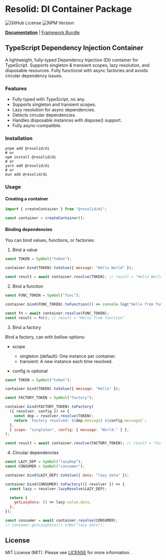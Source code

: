 # Resolid: DI Container Package

![GitHub License](https://badgen.net/github/license/resolid/framework) ![NPM Version](https://badgen.net/npm/v/@resolid/di)

<b>[Documentation](https://www.resolid.tech/docs/di)</b> | [Framework Bundle](https://github.com/resolid/framework)

## TypeScript Dependency Injection Container

A lightweight, fully-typed Dependency Injection (DI) container for TypeScript.
Supports singleton & transient scopes, lazy resolution, and disposable resources. Fully functional with async factories
and avoids circular dependency issues.

### Features

- Fully typed with TypeScript, no any.
- Supports singleton and transient scopes.
- Lazy resolution for async dependencies.
- Detects circular dependencies.
- Handles disposable instances with dispose() support.
- Fully async-compatible.

### Installation

```shell
pnpm add @resolid/di
# or
npm install @resolid/di
# or
yarn add @resolid/di
# or
bun add @resolid/di
```

### Usage

#### Creating a container

```js
import { createContainer } from "@resolid/di";

const container = createContainer();
```

#### Binding dependencies

You can bind values, functions, or factories:

1. Bind a value

```js
const TOKEN = Symbol("token");

container.bind(TOKEN).toValue({ message: "Hello World" });

const result = await container.resolve(TOKEN); // result = "Hello World"
```

2. Bind a function

```js
const FUNC_TOKEN = Symbol("func");

container.bind(FUNC_TOKEN).toFunction(() => console.log("Hello from function"));

const fn = await container.resolve(FUNC_TOKEN);
const result = fn(); // result = "Hello from function"
```

3. Bind a factory

Bind a factory, can with bellow options:

- scope
  - singleton (default): One instance per container.
  - transient: A new instance each time resolved.

- config is optional

```js
const TOKEN = Symbol("token");

container.bind(TOKEN).toValue({ message: "Hello" });

const FACTORY_TOKEN = Symbol("factory");

container.bind(FACTORY_TOKEN).toFactory(
  ({ resolver, config }) => {
    const dep = resolver.resolve(TOKEN);
    return `Factory resolved: ${dep.message} ${config.message}`;
  },
  { scope: "singleton", config: { message: "World." } },
);

const result = await container.resolve(FACTORY_TOKEN); // result = "Factory resolved: Hello world."
```

4. Circular dependencies

```js
const LAZY_DEP = Symbol("lazyDep");
const CONSUMER = Symbol("consumer");

container.bind(LAZY_DEP).toValue({ data: "lazy data" });

container.bind(CONSUMER).toFactory(({ resolver }) => {
  const lazy = resolver.lazyResolve(LAZY_DEP);

  return {
    getLazyData: () => lazy.value.data,
  };
});

const consumer = await container.resolve(CONSUMER);
// consumer.getLazyData()).toBe("lazy data");
```

## License

MIT License (MIT). Please see [LICENSE](./LICENSE) for more information.
